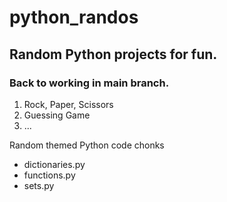 # python_randos
## Random Python projects for fun.

### Back to working in main branch.

  1. Rock, Paper, Scissors
  2. Guessing Game
  3. ...

Random themed Python code chonks
  - dictionaries.py
  - functions.py
  - sets.py